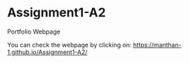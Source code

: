 # Assignment1-A2
Portfolio Webpage


You can check the webpage by clicking on: https://manthan-1.github.io/Assignment1-A2/
